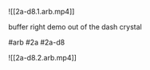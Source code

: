 

![[2a-d8.1.arb.mp4]]

buffer right demo out of the dash crystal

#arb #2a #2a-d8



![[2a-d8.2.arb.mp4]]

